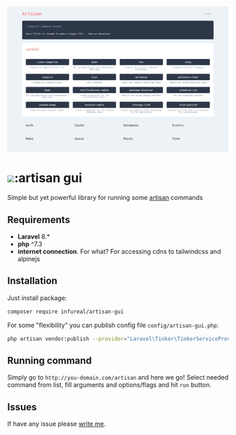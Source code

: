 <img src="https://raw.githubusercontent.com/inFureal/git-images/main/artisan-gui.png" style="max-width: 100%" />

# <a href="https://laravel.com" target="_blank"><img src="https://laravel.com/img/logotype.min.svg" width="100"></a>:artisan gui
Simple but yet powerful library for running some [artisan](https://laravel.com/docs/8.x/artisan) commands

## Requirements 
- **Laravel** 8.*
- **php** ^7.3
- **internet connection**. For what? For accessing cdns to tailwindcss and alpinejs

## Installation
Just install package:
```bash
composer require infureal/artisan-gui
```

For some "flexibility" you can publish config file `config/artisan-gui.php`:
```bash
php artisan vendor:publish --provider="Laravel\Tinker\TinkerServiceProvider"
```

## Running command
Simply go to `http://you-domain.com/artisan` and here we go! 
Select needed command from list, fill arguments and options/flags and hit `run` button.

## Issues
If have any issue please [write me](https://github.com/inFureal/artisan-gui/issues).